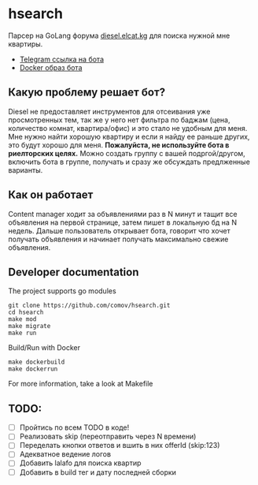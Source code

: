 # hsearch
Парсер на GoLang форума [diesel.elcat.kg](http://diesel.elcat.kg/) для поиска нужной мне квартиры.

- [Telegram ссылка на бота](https://t.me/house_search_assistant_bot)
- [Docker образ бота](https://hub.docker.com/r/comov/hsearch)

## Какую проблему решает бот?
Diesel не предоставляет инструментов для отсеивания уже просмотренных тем, так
 же у него нет фильтра по баджам (цена, количество комнат, квартира/офис) и
 это стало не удобным для меня. Мне нужно найти хорошую квартиру и если я найду
 ее раньше других, это будут хорошо для меня. **Пожалуйста, не используйте бота
 в риелторских целях.** Можно создать группу с вашей подргой/другом, включить
 бота в группе, получать и сразу же обсуждать предлженные варианты.

## Как он работает
Content manager ходит за объявлениями раз в N минут и тащит все объявления на
 первой странице, затем пишет в локальную бд на N недель. Дальше пользователь
 открывает бота, говорит что хочет получать объявления и начинает получать
 максимально свежие объявления.

## Developer documentation
The project supports go modules
```shell script
git clone https://github.com/comov/hsearch.git
cd hsearch
make mod
make migrate
make run
```

Build/Run with Docker 
```shell script
make dockerbuild
make dockerrun
```

For more information, take a look at Makefile

## TODO:
 - [ ] Пройтись по всем TODO в коде!
 - [ ] Реализовать skip (переотправить через N времени)
 - [ ] Переделать кнопки ответов и вшить в них offerId (skip:123)
 - [ ] Адекватное ведение логов
 - [ ] Добавить lalafo для поиска квартир
 - [ ] Добавить в build тег и дату последней сборки
